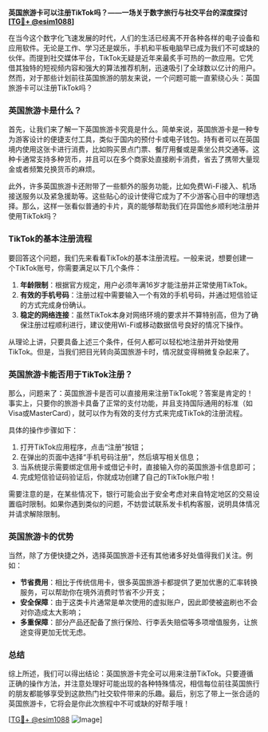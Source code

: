 **英国旅游卡可以注册TikTok吗？——一场关于数字旅行与社交平台的深度探讨[[TG💪+ @esim1088](https://t.me/s/esim1088)]**

在当今这个数字化飞速发展的时代，人们的生活已经离不开各种各样的电子设备和应用软件。无论是工作、学习还是娱乐，手机和平板电脑早已成为我们不可或缺的伙伴。而提到社交媒体平台，TikTok无疑是近年来最炙手可热的一款应用。它凭借其独特的短视频内容和强大的算法推荐机制，迅速吸引了全球数以亿计的用户。然而，对于那些计划前往英国旅游的朋友来说，一个问题可能一直萦绕心头：英国旅游卡可以注册TikTok吗？

### 英国旅游卡是什么？

首先，让我们来了解一下英国旅游卡究竟是什么。简单来说，英国旅游卡是一种专为游客设计的便捷支付工具，类似于国内的预付卡或电子钱包。持有者可以在英国境内使用这张卡进行消费，比如购买景点门票、餐厅用餐或是乘坐公共交通等。这种卡通常支持多种货币，并且可以在多个商家处直接刷卡消费，省去了携带大量现金或者频繁兑换货币的麻烦。

此外，许多英国旅游卡还附带了一些额外的服务功能，比如免费Wi-Fi接入、机场接送服务以及紧急援助等。这些贴心的设计使得它成为了不少游客心目中的理想选择。那么，这样一张看似普通的卡片，真的能够帮助我们在异国他乡顺利地注册并使用TikTok吗？

### TikTok的基本注册流程

要回答这个问题，我们先来看看TikTok的基本注册流程。一般来说，想要创建一个TikTok账号，你需要满足以下几个条件：

1. **年龄限制**：根据官方规定，用户必须年满16岁才能注册并正常使用TikTok。
2. **有效的手机号码**：注册过程中需要输入一个有效的手机号码，并通过短信验证的方式完成身份确认。
3. **稳定的网络连接**：虽然TikTok本身对网络环境的要求并不算特别高，但为了确保注册过程顺利进行，建议使用Wi-Fi或移动数据信号良好的情况下操作。

从理论上讲，只要具备上述三个条件，任何人都可以轻松地注册并开始使用TikTok。但是，当我们把目光转向英国旅游卡时，情况就变得稍微复杂起来了。

### 英国旅游卡能否用于TikTok注册？

那么，问题来了：英国旅游卡是否可以直接用来注册TikTok呢？答案是肯定的！事实上，只要你的旅游卡具备了正常的支付功能，并且支持国际通用的标准（如Visa或MasterCard），就可以作为有效的支付方式来完成TikTok的注册流程。

具体的操作步骤如下：

1. 打开TikTok应用程序，点击“注册”按钮；
2. 在弹出的页面中选择“手机号码注册”，然后填写相关信息；
3. 当系统提示需要绑定信用卡或借记卡时，直接输入你的英国旅游卡信息即可；
4. 完成短信验证码验证后，你就成功创建了自己的TikTok账户啦！

需要注意的是，在某些情况下，银行可能会出于安全考虑对来自特定地区的交易设置临时限制。如果你遇到类似的问题，不妨尝试联系发卡机构客服，说明具体情况并请求解除限制。

### 英国旅游卡的优势

当然，除了方便快捷之外，选择英国旅游卡还有其他诸多好处值得我们关注。例如：

- **节省费用**：相比于传统信用卡，很多英国旅游卡都提供了更加优惠的汇率转换服务，可以帮助你在境外消费时节省不少开支；
- **安全保障**：由于这类卡片通常是单次使用的虚拟账户，因此即使被盗刷也不会对你造成太大影响；
- **多重保障**：部分产品还配备了旅行保险、行李丢失赔偿等多项增值服务，让旅途变得更加无忧无虑。

### 总结

综上所述，我们可以得出结论：英国旅游卡完全可以用来注册TikTok。只要遵循正确的操作方法，并注意处理好可能出现的各种特殊情况，相信每位前往英国旅行的朋友都能够享受到这款热门社交软件带来的乐趣。最后，别忘了带上一张合适的英国旅游卡，它将会是你此次旅程中不可或缺的好帮手哦！

[[TG💪+ @esim1088](https://t.me/s/esim1088) ![Image](https://i.postimg.cc/4NQfJmqS/Snipaste-2025-05-13-00-14-12.png)]
